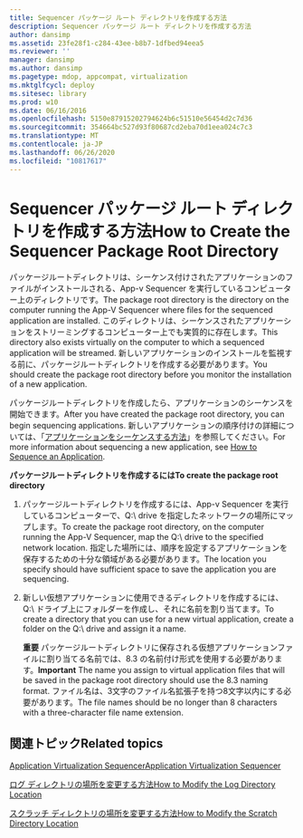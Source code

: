 ```yaml
---
title: Sequencer パッケージ ルート ディレクトリを作成する方法
description: Sequencer パッケージ ルート ディレクトリを作成する方法
author: dansimp
ms.assetid: 23fe28f1-c284-43ee-b8b7-1dfbed94eea5
ms.reviewer: ''
manager: dansimp
ms.author: dansimp
ms.pagetype: mdop, appcompat, virtualization
ms.mktglfcycl: deploy
ms.sitesec: library
ms.prod: w10
ms.date: 06/16/2016
ms.openlocfilehash: 5150e87915202794624b6c51510e56454d2c7d36
ms.sourcegitcommit: 354664bc527d93f80687cd2eba70d1eea024c7c3
ms.translationtype: MT
ms.contentlocale: ja-JP
ms.lasthandoff: 06/26/2020
ms.locfileid: "10817617"
---
```

# <span data-ttu-id="3406f-103">Sequencer パッケージ ルート ディレクトリを作成する方法</span><span class="sxs-lookup"><span data-stu-id="3406f-103">How to Create the Sequencer Package Root Directory</span></span>


<span data-ttu-id="3406f-104">パッケージルートディレクトリは、シーケンス付けされたアプリケーションのファイルがインストールされる、App-v Sequencer を実行しているコンピューター上のディレクトリです。</span><span class="sxs-lookup"><span data-stu-id="3406f-104">The package root directory is the directory on the computer running the App-V Sequencer where files for the sequenced application are installed.</span></span> <span data-ttu-id="3406f-105">このディレクトリは、シーケンスされたアプリケーションをストリーミングするコンピューター上でも実質的に存在します。</span><span class="sxs-lookup"><span data-stu-id="3406f-105">This directory also exists virtually on the computer to which a sequenced application will be streamed.</span></span> <span data-ttu-id="3406f-106">新しいアプリケーションのインストールを監視する前に、パッケージルートディレクトリを作成する必要があります。</span><span class="sxs-lookup"><span data-stu-id="3406f-106">You should create the package root directory before you monitor the installation of a new application.</span></span>

<span data-ttu-id="3406f-107">パッケージルートディレクトリを作成したら、アプリケーションのシーケンスを開始できます。</span><span class="sxs-lookup"><span data-stu-id="3406f-107">After you have created the package root directory, you can begin sequencing applications.</span></span> <span data-ttu-id="3406f-108">新しいアプリケーションの順序付けの詳細については、「[アプリケーションをシーケンスする方法](how-to-sequence-an-application.md)」を参照してください。</span><span class="sxs-lookup"><span data-stu-id="3406f-108">For more information about sequencing a new application, see [How to Sequence an Application](how-to-sequence-an-application.md).</span></span>

**<span data-ttu-id="3406f-109">パッケージルートディレクトリを作成するには</span><span class="sxs-lookup"><span data-stu-id="3406f-109">To create the package root directory</span></span>**

1.  <span data-ttu-id="3406f-110">パッケージルートディレクトリを作成するには、App-v Sequencer を実行しているコンピューターで、Q:\\ drive を指定したネットワークの場所にマップします。</span><span class="sxs-lookup"><span data-stu-id="3406f-110">To create the package root directory, on the computer running the App-V Sequencer, map the Q:\\ drive to the specified network location.</span></span> <span data-ttu-id="3406f-111">指定した場所には、順序を設定するアプリケーションを保存するための十分な領域がある必要があります。</span><span class="sxs-lookup"><span data-stu-id="3406f-111">The location you specify should have sufficient space to save the application you are sequencing.</span></span>

2.  <span data-ttu-id="3406f-112">新しい仮想アプリケーションに使用できるディレクトリを作成するには、Q:\\ ドライブ上にフォルダーを作成し、それに名前を割り当てます。</span><span class="sxs-lookup"><span data-stu-id="3406f-112">To create a directory that you can use for a new virtual application, create a folder on the Q:\\ drive and assign it a name.</span></span>

    <span data-ttu-id="3406f-113">**重要** パッケージルートディレクトリに保存される仮想アプリケーションファイルに割り当てる名前では、8.3 の名前付け形式を使用する必要があります。</span><span class="sxs-lookup"><span data-stu-id="3406f-113">**Important** The name you assign to virtual application files that will be saved in the package root directory should use the 8.3 naming format.</span></span> <span data-ttu-id="3406f-114">ファイル名は、3文字のファイル名拡張子を持つ8文字以内にする必要があります。</span><span class="sxs-lookup"><span data-stu-id="3406f-114">The file names should be no longer than 8 characters with a three-character file name extension.</span></span>

     

## <span data-ttu-id="3406f-115">関連トピック</span><span class="sxs-lookup"><span data-stu-id="3406f-115">Related topics</span></span>


[<span data-ttu-id="3406f-116">Application Virtualization Sequencer</span><span class="sxs-lookup"><span data-stu-id="3406f-116">Application Virtualization Sequencer</span></span>](application-virtualization-sequencer.md)

[<span data-ttu-id="3406f-117">ログ ディレクトリの場所を変更する方法</span><span class="sxs-lookup"><span data-stu-id="3406f-117">How to Modify the Log Directory Location</span></span>](how-to-modify-the-log-directory-location.md)

[<span data-ttu-id="3406f-118">スクラッチ ディレクトリの場所を変更する方法</span><span class="sxs-lookup"><span data-stu-id="3406f-118">How to Modify the Scratch Directory Location</span></span>](how-to-modify-the-scratch-directory-location.md)

 

 





